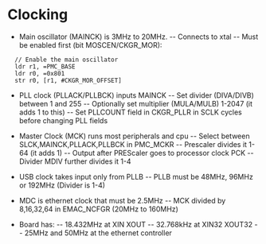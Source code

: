 # Clocking

- Main oscillator (MAINCK) is 3MHz to 20MHz.
-- Connects to xtal
-- Must be enabled first (bit MOSCEN/CKGR_MOR):
```assembly
  // Enable the main oscillator
  ldr r1, =PMC_BASE
  ldr r0, =0x801
  str r0, [r1, #CKGR_MOR_OFFSET]
```

- PLL clock (PLLACK/PLLBCK) inputs MAINCK
-- Set divider (DIVA/DIVB) between 1 and 255
-- Optionally set multiplier (MULA/MULB) 1-2047 (it adds 1 to this)
-- Set PLLCOUNT field in CKGR_PLLR in SCLK cycles before changing PLL fields

- Master Clock (MCK) runs most peripherals and cpu
-- Select between SLCK,MAINCK,PLLACK,PLLBCK in PMC_MCKR
-- Prescaler divides it 1-64 (it adds 1)
-- Output after PREScaler goes to processor clock PCK
-- Divider MDIV further divides it 1-4

- USB clock takes input only from PLLB
-- PLLB must be 48MHz, 96MHz or 192MHz (Divider is 1-4)


- MDC is ethernet clock that must be 2.5MHz
-- MCK divided by 8,16,32,64 in EMAC_NCFGR (20MHz to 160MHz)

- Board has:
-- 18.432MHz at XIN XOUT
-- 32.768kHz at XIN32 XOUT32
-- 25MHz and 50MHz at the ethernet controller
